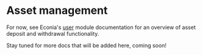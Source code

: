 # Asset management

For now, see Econia's [user] module documentation for an overview of asset deposit and withdrawal functionality.

Stay tuned for more docs that will be added here, coming soon!

<!---Alphabetized reference links-->

[user]: https://github.com/econia-labs/econia/tree/main/src/move/econia/doc/user.md